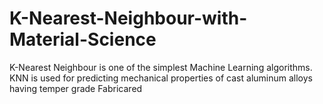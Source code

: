 # K-Nearest-Neighbour-with-Material-Science
K-Nearest Neighbour is one of the simplest Machine Learning algorithms. KNN is used for predicting mechanical properties of cast aluminum alloys having temper grade Fabricared
